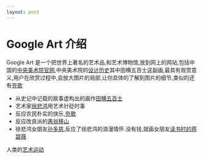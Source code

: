 ```yaml
---
layout: post
---
```


# Google Art 介绍

Google Art 是一个把世界上著名的艺术品,和艺术博物馆,放到网上的网站,包括中国的[中央美术院官网](https://artsandculture.google.com/project/cafam),中央美术院的[设计历史](https://artsandculture.google.com/exhibit/iAKilJFvyCPlLg)其中田横五百士这副画,最具有观赏意义,用户在欣赏过程中,会放大图片的局部,让你具体的了解到图片的细节,类似的还有[夯歌](https://artsandculture.google.com/story/AQLi183TPs-TJw)

* 从史记中记载的故事虚构出的画作[田横五百士](https://artsandculture.google.com/story/hgLyXy269TwKKQ)
* 艺术家[徐悲鸿](https://artsandculture.google.com/exhibit/cgKyaJMWSJu-Lw)用艺术针砭时事
* 反应农民朴实的快乐,[夯歌](https://artsandculture.google.com/story/AQLi183TPs-TJw)
* 反应改良派的[愚翁移山](https://artsandculture.google.com/asset/%E6%84%9A%E5%85%AC%E7%A7%BB%E5%B1%B1/8wFAHt3ehNYGZw)
* 徐悲鸿女朋友[孙多慈](https://artsandculture.google.com/asset/%E5%AD%99%E5%A4%9A%E6%85%88%E5%83%8F/mAErNTGMiayb1w),反应了徐悲鸿的浪漫情怀.没有钱,就画女朋友[读书时的蒋碧薇](https://artsandculture.google.com/asset/%E8%AF%BB%E4%B9%A6%E7%9A%84%E8%92%8B%E7%A2%A7%E8%96%87/BAHOQGyHvcm0Og)

人类的[艺术运动](https://artsandculture.google.com/category/art-movement)

